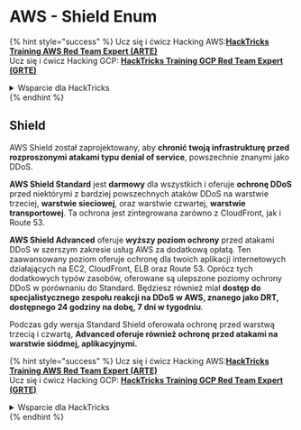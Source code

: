 # AWS - Shield Enum

{% hint style="success" %}
Ucz się i ćwicz Hacking AWS:<img src="../../../../.gitbook/assets/image (1) (1) (1) (1).png" alt="" data-size="line">[**HackTricks Training AWS Red Team Expert (ARTE)**](https://training.hacktricks.xyz/courses/arte)<img src="../../../../.gitbook/assets/image (1) (1) (1) (1).png" alt="" data-size="line">\
Ucz się i ćwicz Hacking GCP: <img src="../../../../.gitbook/assets/image (2) (1).png" alt="" data-size="line">[**HackTricks Training GCP Red Team Expert (GRTE)**<img src="../../../../.gitbook/assets/image (2) (1).png" alt="" data-size="line">](https://training.hacktricks.xyz/courses/grte)

<details>

<summary>Wsparcie dla HackTricks</summary>

* Sprawdź [**plany subskrypcyjne**](https://github.com/sponsors/carlospolop)!
* **Dołącz do** 💬 [**grupy Discord**](https://discord.gg/hRep4RUj7f) lub [**grupy telegram**](https://t.me/peass) lub **śledź** nas na **Twitterze** 🐦 [**@hacktricks\_live**](https://twitter.com/hacktricks_live)**.**
* **Podziel się sztuczkami hackingowymi, przesyłając PR-y do** [**HackTricks**](https://github.com/carlospolop/hacktricks) i [**HackTricks Cloud**](https://github.com/carlospolop/hacktricks-cloud) repozytoriów github.

</details>
{% endhint %}

## Shield

AWS Shield został zaprojektowany, aby **chronić twoją infrastrukturę przed rozproszonymi atakami typu denial of service**, powszechnie znanymi jako DDoS.

**AWS Shield Standard** jest **darmowy** dla wszystkich i oferuje **ochronę DDoS** przed niektórymi z bardziej powszechnych ataków DDoS na warstwie trzeciej, **warstwie sieciowej**, oraz warstwie czwartej, **warstwie transportowej**. Ta ochrona jest zintegrowana zarówno z CloudFront, jak i Route 53.

**AWS Shield Advanced** oferuje **wyższy poziom ochrony** przed atakami DDoS w szerszym zakresie usług AWS za dodatkową opłatą. Ten zaawansowany poziom oferuje ochronę dla twoich aplikacji internetowych działających na EC2, CloudFront, ELB oraz Route 53. Oprócz tych dodatkowych typów zasobów, oferowane są ulepszone poziomy ochrony DDoS w porównaniu do Standard. Będziesz również miał **dostęp do specjalistycznego zespołu reakcji na DDoS w AWS, znanego jako DRT, dostępnego 24 godziny na dobę, 7 dni w tygodniu**.

Podczas gdy wersja Standard Shield oferowała ochronę przed warstwą trzecią i czwartą, **Advanced oferuje również ochronę przed atakami na warstwie siódmej, aplikacyjnymi.**

{% hint style="success" %}
Ucz się i ćwicz Hacking AWS:<img src="../../../../.gitbook/assets/image (1) (1) (1) (1).png" alt="" data-size="line">[**HackTricks Training AWS Red Team Expert (ARTE)**](https://training.hacktricks.xyz/courses/arte)<img src="../../../../.gitbook/assets/image (1) (1) (1) (1).png" alt="" data-size="line">\
Ucz się i ćwicz Hacking GCP: <img src="../../../../.gitbook/assets/image (2) (1).png" alt="" data-size="line">[**HackTricks Training GCP Red Team Expert (GRTE)**<img src="../../../../.gitbook/assets/image (2) (1).png" alt="" data-size="line">](https://training.hacktricks.xyz/courses/grte)

<details>

<summary>Wsparcie dla HackTricks</summary>

* Sprawdź [**plany subskrypcyjne**](https://github.com/sponsors/carlospolop)!
* **Dołącz do** 💬 [**grupy Discord**](https://discord.gg/hRep4RUj7f) lub [**grupy telegram**](https://t.me/peass) lub **śledź** nas na **Twitterze** 🐦 [**@hacktricks\_live**](https://twitter.com/hacktricks_live)**.**
* **Podziel się sztuczkami hackingowymi, przesyłając PR-y do** [**HackTricks**](https://github.com/carlospolop/hacktricks) i [**HackTricks Cloud**](https://github.com/carlospolop/hacktricks-cloud) repozytoriów github.

</details>
{% endhint %}
